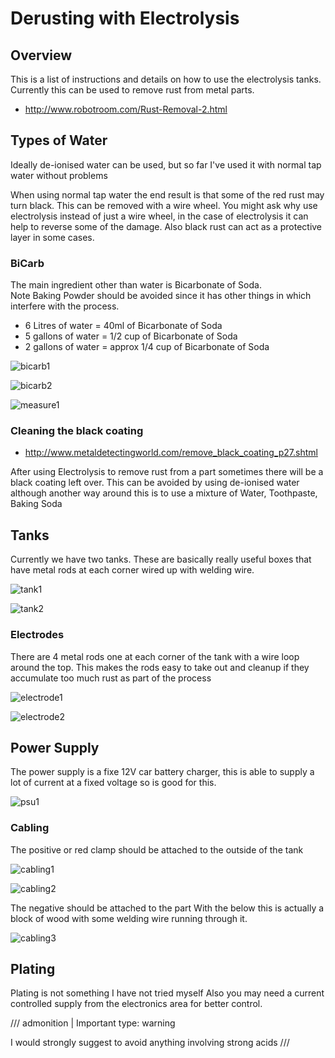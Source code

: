 # Derusting with Electrolysis

## Overview

This is a list of instructions and details on how to use the electrolysis tanks.
Currently this can be used to remove rust from metal parts.

  * <http://www.robotroom.com/Rust-Removal-2.html>

## Types of Water

Ideally de-ionised water can be used, but so far I've used it with normal tap water without problems

When using normal tap water the end result is that some of the red rust may turn black.
This can be removed with a wire wheel.
You might ask why use electrolysis instead of just a wire wheel, in the case of electrolysis it can help to reverse some of the damage.
Also black rust can act as a protective layer in some cases.

### BiCarb

The main ingredient other than water is Bicarbonate of Soda.  
Note Baking Powder should be avoided since it has other things in which interfere with the process.

  * 6 Litres of water = 40ml of Bicarbonate of Soda
  * 5 gallons of water = 1/2 cup of Bicarbonate of Soda
  * 2 gallons of water = approx 1/4 cup of Bicarbonate of Soda

![bicarb1](images/electrolysis_derust/bicarb1.jpg)

![bicarb2](images/electrolysis_derust/bicarb2.jpg)

![measure1](images/electrolysis_derust/measure1.jpg)

### Cleaning the black coating

  * <http://www.metaldetectingworld.com/remove_black_coating_p27.shtml>

After using Electrolysis to remove rust from a part sometimes there will be a black coating left over. This can be avoided by using de-ionised water
although another way around this is to use a mixture of Water, Toothpaste, Baking Soda


## Tanks

Currently we have two tanks.
These are basically really useful boxes that have metal rods at each corner wired up with welding wire.

![tank1](images/electrolysis_derust/tank1.jpg)

![tank2](images/electrolysis_derust/tank2.jpg)

### Electrodes

There are 4 metal rods one at each corner of the tank with a wire loop around the top.
This makes the rods easy to take out and cleanup if they accumulate too much rust as part of the process 

![electrode1](images/electrolysis_derust/electrode1.jpg)

![electrode2](images/electrolysis_derust/electrode2.jpg)


## Power Supply

The power supply is a fixe 12V car battery charger, this is able to supply a lot of current at a fixed voltage so is good for this.

![psu1](images/electrolysis_derust/psu1.jpg)

### Cabling

The positive or red clamp should be attached to the outside of the tank

![cabling1](images/electrolysis_derust/cabling1.jpg)

![cabling2](images/electrolysis_derust/cabling2.jpg)

The negative should be attached to the part
With the below this is actually a block of wood with some welding wire running through it.

![cabling3](images/electrolysis_derust/cabling3.jpg)


## Plating

Plating is not something I have not tried myself
Also you may need a current controlled supply from the electronics area for better control.

/// admonition | Important
    type: warning

I would strongly suggest to avoid anything involving strong acids
///